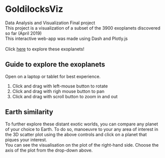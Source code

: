 # GoldilocksViz
Data Analysis and Visualization Final project</br>
This project is a visualization of a subset of the 3900 exoplanets discovered so far (April 2019)</br>
This interactive web-app was made using Dash and Plotly.js</br></br>
Click [here](https://exoplanets-vis.herokuapp.com/) to explore these exoplanets!</br>

## Guide to explore the exoplanets
Open on a laptop or tablet for best experience. </br>
1) Click and drag with left-mouse button to rotate</br>
2) Click and drag with righ mouse button to pan</br>
3) Click and drag with scroll button to zoom in and out</br>

## Earth similarity
To further explore these distant exotic worlds, you can compare any planet of your choice to Earth. To do so, manoeuvre to your any area of interest in the 3D scatter plot using the above controls and click on a planet that piques your interest.</br>
You can see the visualisation on the plot of the right-hand side. Choose the axis of the plot from the drop-down above.
